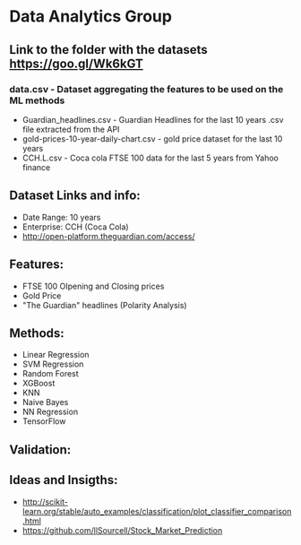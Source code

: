 # Data Analytics Group
## Link to the folder with the datasets https://goo.gl/Wk6kGT
### data.csv - Dataset aggregating the features to be used on the ML methods
- Guardian_headlines.csv - Guardian Headlines for the last 10 years .csv file extracted from the API
- gold-prices-10-year-daily-chart.csv - gold price dataset for the last 10 years
- CCH.L.csv - Coca cola FTSE 100 data for the last 5 years from Yahoo finance

## Dataset Links and info: 
- Date Range: 10 years
- Enterprise: CCH (Coca Cola)
- http://open-platform.theguardian.com/access/
  
## Features: 
- FTSE 100 OIpening and Closing prices
- Gold Price
- "The Guardian" headlines (Polarity Analysis)

## Methods:
- Linear Regression
- SVM Regression
- Random Forest
- XGBoost
- KNN
- Naive Bayes
- NN Regression
- TensorFlow

## Validation:

## Ideas and Insigths:
- http://scikit-learn.org/stable/auto_examples/classification/plot_classifier_comparison.html
- https://github.com/llSourcell/Stock_Market_Prediction
